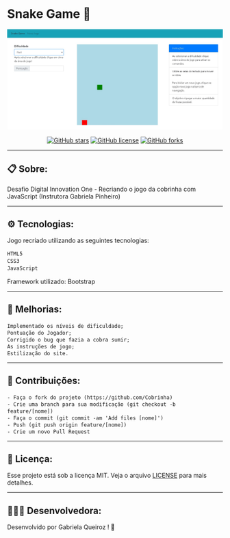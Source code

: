 # Snake Game 🐍

<p align="center">
   <img src="public/image/logo.jpg" alt="SnakeGame"/>
</p>

<div align="center">

[![GitHub stars](https://img.shields.io/github/stars/gabiqrm/Cobrinha)](https://github.com/gabiqrm/Cobrinha)<space> <space>[![GitHub license](https://img.shields.io/github/license/gabiqrm/Cobrinha)](https://github.com/gabiqrm/Cobrinha/blob/master/LICENSE)<space> <space>[![GitHub forks](https://img.shields.io/github/forks/gabiqrm/Cobrinha)](https://github.com/gabiqrm/Cobrinha/)

</div>

---
## 📋 Sobre:

Desafio Digital Innovation One - Recriando o jogo da cobrinha com JavaScript (Instrutora Gabriela Pinheiro)

---
## ⚙️ Tecnologias:

Jogo recriado utilizando as seguintes tecnologias:

```bash
HTML5
CSS3
JavaScript
```

Framework utilizado: Bootstrap

---
## 🔧 Melhorias:

```
Implementado os níveis de dificuldade;
Pontuação do Jogador;
Corrigido o bug que fazia a cobra sumir;
As instruções de jogo;
Estilização do site.
```

---
## 🔗 Contribuições:
```
- Faça o fork do projeto (https://github.com/Cobrinha)
- Crie uma branch para sua modificação (git checkout -b feature/[nome])
- Faça o commit (git commit -am 'Add files [nome]')
- Push (git push origin feature/[nome])
- Crie um novo Pull Request
```
---
## 🔐 Licença:
Esse projeto está sob a licença MIT. Veja o arquivo [LICENSE](LICENSE) para mais detalhes.

---

## 👩🏻‍💻 Desenvolvedora:

Desenvolvido por Gabriela Queiroz ! 💜
